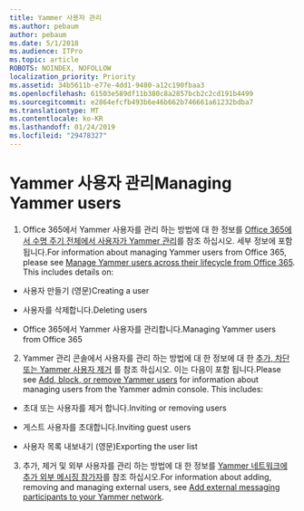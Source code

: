 ```yaml
---
title: Yammer 사용자 관리
ms.author: pebaum
author: pebaum
ms.date: 5/1/2018
ms.audience: ITPro
ms.topic: article
ROBOTS: NOINDEX, NOFOLLOW
localization_priority: Priority
ms.assetid: 34b5611b-e77e-4dd1-9480-a12c190fbaa3
ms.openlocfilehash: 61503e589df11b380c8a2857bcb2c2cd191b4499
ms.sourcegitcommit: e2864efcfb493b6e46b662b746661a61232bdba7
ms.translationtype: MT
ms.contentlocale: ko-KR
ms.lasthandoff: 01/24/2019
ms.locfileid: "29478327"
---
```

# <a name="managing-yammer-users"></a><span data-ttu-id="c574b-102">Yammer 사용자 관리</span><span class="sxs-lookup"><span data-stu-id="c574b-102">Managing Yammer users</span></span>

1. <span data-ttu-id="c574b-p101">Office 365에서 Yammer 사용자를 관리 하는 방법에 대 한 정보를 [Office 365에서 수명 주기 전체에서 사용자가 Yammer 관리](https://support.office.com/article/6c4c8fff-6444-404a-bffc-f9da0bcc3039)를 참조 하십시오. 세부 정보에 포함 됩니다.</span><span class="sxs-lookup"><span data-stu-id="c574b-p101">For information about managing Yammer users from Office 365, please see [Manage Yammer users across their lifecycle from Office 365](https://support.office.com/article/6c4c8fff-6444-404a-bffc-f9da0bcc3039). This includes details on:</span></span>
    
  - <span data-ttu-id="c574b-105">사용자 만들기 (영문)</span><span class="sxs-lookup"><span data-stu-id="c574b-105">Creating a user</span></span>
    
  - <span data-ttu-id="c574b-106">사용자를 삭제합니다.</span><span class="sxs-lookup"><span data-stu-id="c574b-106">Deleting users</span></span>
    
  - <span data-ttu-id="c574b-107">Office 365에서 Yammer 사용자를 관리합니다.</span><span class="sxs-lookup"><span data-stu-id="c574b-107">Managing Yammer users from Office 365</span></span>
    
2. <span data-ttu-id="c574b-p102">Yammer 관리 콘솔에서 사용자를 관리 하는 방법에 대 한 정보에 대 한 [추가, 차단 또는 Yammer 사용자 제거](http://alchemyportal.azurewebsites.net/Rule/ManageYammer%20users%20across%20their%20lifecycle%20from%20Office%20365) 를 참조 하십시오. 이는 다음이 포함 됩니다.</span><span class="sxs-lookup"><span data-stu-id="c574b-p102">Please see [Add, block, or remove Yammer users](http://alchemyportal.azurewebsites.net/Rule/ManageYammer%20users%20across%20their%20lifecycle%20from%20Office%20365) for information about managing users from the Yammer admin console. This includes:</span></span> 
    
  - <span data-ttu-id="c574b-110">초대 또는 사용자를 제거 합니다.</span><span class="sxs-lookup"><span data-stu-id="c574b-110">Inviting or removing users</span></span>
    
  - <span data-ttu-id="c574b-111">게스트 사용자를 초대합니다.</span><span class="sxs-lookup"><span data-stu-id="c574b-111">Inviting guest users</span></span>
    
  - <span data-ttu-id="c574b-112">사용자 목록 내보내기 (영문)</span><span class="sxs-lookup"><span data-stu-id="c574b-112">Exporting the user list</span></span>
    
3. <span data-ttu-id="c574b-113">추가, 제거 및 외부 사용자를 관리 하는 방법에 대 한 정보를 [Yammer 네트워크에 추가 외부 메시징 참가자](https://support.office.com/article/423653bb-86b2-4eac-9d7e-dca121f7c16c)를 참조 하십시오.</span><span class="sxs-lookup"><span data-stu-id="c574b-113">For information about adding, removing and managing external users, see [Add external messaging participants to your Yammer network](https://support.office.com/article/423653bb-86b2-4eac-9d7e-dca121f7c16c).</span></span>
    

